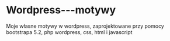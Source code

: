 # Wordpress---motywy

Moje własne motywy w wordpress, zaprojektowane przy pomocy bootstrapa 5.2, php wordpress, css, html i javascript
